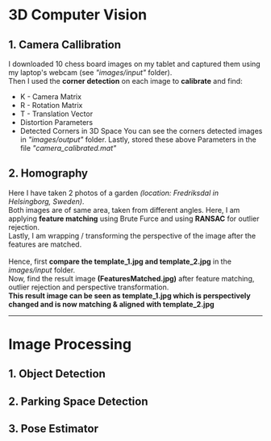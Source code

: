 
# 3D Computer Vision

## 1. Camera Callibration
I downloaded 10 chess board images on my tablet and captured them using my laptop's webcam (see *"images/input"* folder).<br>
Then I used the **corner detection** on each image to **calibrate** and find:
* K - Camera Matrix
* R - Rotation Matrix
* T - Translation Vector
* Distortion Parameters
* Detected Corners in 3D Space
You can see the corners detected images in *"images/output"* folder.
Lastly, stored these above Parameters in the file *"camera_calibrated.mat"*

## 2. Homography
Here I have taken 2 photos of a garden *(location: Fredriksdal in Helsingborg, Sweden)*.<br> 
Both images are of same area, taken from different angles. Here, I am applying **feature matching** using Brute Furce and using **RANSAC** for outlier rejection. <br>
Lastly, I am wrapping / transforming the perspective of the image after the features are matched.<br><br>
Hence, first **compare the template_1.jpg and template_2.jpg** in the *images/input* folder.<br>
Now, find the result image **(FeaturesMatched.jpg)** after feature matching, outlier rejection and perspective transformation.<br>
**This result image can be seen as template_1.jpg which is perspectively changed and is now matching & aligned with template_2.jpg**


- - - -

# Image Processing

## 1. Object Detection

## 2. Parking Space Detection

## 3. Pose Estimator
